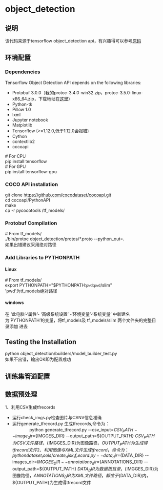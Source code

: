 # object_detection
## 说明
该代码来源于tensorflow object_detection api，有兴趣得可以参考[原码](https://github.com/tensorflow/models/tree/master/research/object_detection#tensorflow-object-detection-api)
## 环境配置
### Dependencies
Tensorflow Object Detection API depends on the following libraries:
* Protobuf 3.0.0（我的protoc-3.4.0-win32.zip，protoc-3.5.0-linux-x86_64.zip，下载地址在[这里](https://github.com/google/protobuf/releases)）  
* Python-tk  
* Pillow 1.0  
* lxml  
* Jupyter notebook  
* Matplotlib  
* Tensorflow (>=1.12.0,低于1.12.0会报错)  
* Cython  
* contextlib2  
* cocoapi

\# For CPU<br>
pip install tensorflow<br> 
\# For GPU<br>
pip install tensorflow-gpu<br> 
### COCO API installation
git clone https://github.com/cocodataset/cocoapi.git<br> 
cd cocoapi/PythonAPI<br> 
make<br> 
cp -r pycocotools /tf_models/<br> 
### Protobuf Compilation
\# From tf_models/<br> 
./bin/protoc object_detection/protos/*.proto --python_out=.<br> 
如果出错建议采用绝对路径<br> 
### Add Libraries to PYTHONPATH
#### Linux
\# From tf_models/<br> 
export PYTHONPATH="$PYTHONPATH:`pwd`:`pwd`/slim"<br> 
'pwd'为tf_models绝对路径<br> 
#### windows
在 ‘此电脑’-‘属性’- ‘高级系统设置’ -‘环境变量’-‘系统变量’ 中新建名为‘PYTHONPATH’的变量，将tf_models及 tf_models/slim 两个文件夹的完整目录添加
进去<br> 
## Testing the Installation
python object_detection/builders/model_builder_test.py<br> 
如果不出错，输出OK即为配置成功<br> 
## 训练集管道配置
## 数据预处理
1、利用CSV生成tfrecords
* 运行check_imgs.py检查图片与CSNV信息准确
* 运行generate_tfrecord.py 生成tfrecords,命令为：<br>
　　　　python generate_tfrecord.py --csv_input=${CSV_PATH}  --image_dir=${IMGGES_DIR}  --output_path=${OUTPUT_PATH}
${CSV_PATH}为CSV文件路径，${IMGGES_DIR}为图像路径，${OUTPUT_PATH}为生成得tfrecord文件
2、利用图像与XML文件生成tfrecord，命令为：
    python dataset_tools/create_disk_tf_record.py --data_dir=${DATA_DIR} --images_dir=${IMGGES_DIR}
     --annotations_dir=${ANNOTATIONS_DIR} --output_path=${OUTPUT_PATH}
${DATA_DIR}为数据根目录，${IMGGES_DIR}为图像路径，${ANNOTATIONS_DIR}为XML文件路径，都位于${DATA_DIR}内，${OUTPUT_PATH}为生成得tfrecord文件<br>
## 
 
